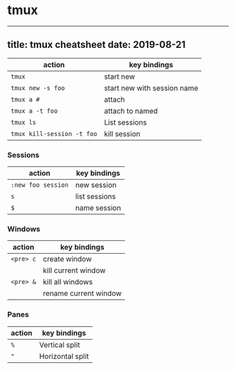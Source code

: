 # tmux
---
title: tmux cheatsheet
date: 2019-08-21
---


| action | key bindings |
|-|-|
| `tmux` | start new |
| `tmux new -s foo` | start new with session name |
| `tmux a #` | attach |
| `tmux a -t foo` | attach to named |
| `tmux ls` | List sessions |
| `tmux kill-session -t foo` | kill session |

### Sessions

| action | key bindings |
|-|-|
| `:new foo session` | new session |
| `s` | list sessions |
| `$` | name session |

### Windows

| action | key bindings |
|-|-|
| `<pre> c` | create window |
|  | kill current window |
| `<pre> &` | kill all windows |
| | rename current window |

### Panes

| action | key bindings |
|-|-|
| `%` | Vertical split |
| `"` | Horizontal split |
